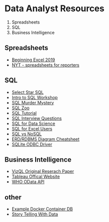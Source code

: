 # Data Analyst Resources

1. Spreadsheets
2. SQL
3. Business Intelligence

## Spreadsheets
* [Beginning Excel 2019](https://open.umn.edu/opentextbooks/textbooks/beginning-excel)
* [NYT - spreadsheets for reporters](https://open.nytimes.com/how-we-helped-our-reporters-learn-to-love-spreadsheets-adc43a93b919)

## SQL
* [Select Star SQL](https://selectstarsql.com/)
* [Intro to SQL Workshop](#)
* [SQL Murder Mystery](http://mystery.knightlab.com/)
* [SQL Zoo](https://sqlzoo.net/wiki/SQL_Tutorial)
* [SQL Tutorial](https://www.sqltutorial.org/)
* [SQL Interview Questions](https://www.youtube.com/playlist?list=PL6n9fhu94yhXcztdLO7i6mdyaegC8CJwR)
* [SQL for Data Science](https://datamovesme.com/2019/12/30/free-sql-for-data-science-course/)
* [SQL for Excel Users](https://www.daveondata.com/blog/sql-for-excel-users-part-1/)
* [SQL vs NoSQL](https://docs.microsoft.com/en-us/dotnet/architecture/cloud-native/relational-vs-nosql-data)
* [ERD/RDBMS Diagram Cheatsheet](https://www.vivekmchawla.com/erd-crows-foot-relationship-symbols-cheat-sheet/)
* [SQLite ODBC Driver](http://www.ch-werner.de/sqliteodbc/)

## Business Intelligence
* [VizQL Original Reserach Paper](https://dl.acm.org/doi/10.1145/1142473.1142560)
* [Tableau Offical Website](https://www.tableau.com/)
* [WHO OData API](https://ghoapi.azureedge.net/api)

## other
* [Example Docker Container DB](https://colinfay.me/clients-db/)
* [Story Telling With Data](https://www.storytellingwithdata.com/)